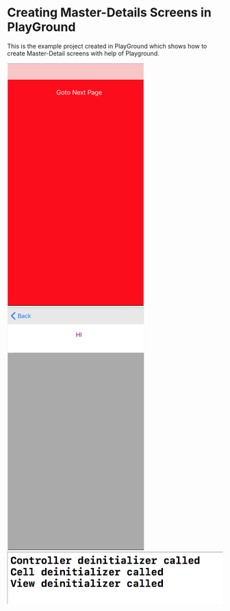 # Creating Master-Details Screens in PlayGround
This is the example project created in PlayGround which shows how to create Master-Detail screens with help of Playground.

<img src="https://github.com/boominadhaprakash/Deinit-Example-PlayGround/blob/master/screenshots/main_viewcontroller.png" width="320" height="568" title="Main Screen">

<img src="https://github.com/boominadhaprakash/Deinit-Example-PlayGround/blob/master/screenshots/next_page.png" width="320" height="568" title="Next Screen">

<img src="https://github.com/boominadhaprakash/Deinit-Example-PlayGround/blob/master/screenshots/logs.png" title="Log Screen">
